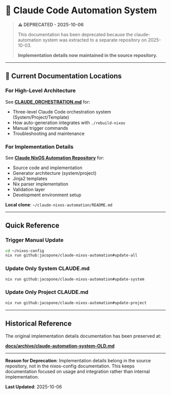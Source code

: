 # 🤖 Claude Code Automation System

> **⚠️ DEPRECATED - 2025-10-06**
>
> This documentation has been deprecated because the claude-automation system was extracted to a separate repository on 2025-10-03.
>
> **Implementation details now maintained in the source repository.**

---

## 📍 Current Documentation Locations

### For High-Level Architecture

See **[CLAUDE_ORCHESTRATION.md](../../CLAUDE_ORCHESTRATION.md)** for:
- Three-level Claude Code orchestration system (System/Project/Template)
- How auto-generation integrates with `./rebuild-nixos`
- Manual trigger commands
- Troubleshooting and maintenance

### For Implementation Details

See **[Claude NixOS Automation Repository](https://github.com/jacopone/claude-nixos-automation)** for:
- Source code and implementation
- Generator architecture (system/project)
- Jinja2 templates
- Nix parser implementation
- Validation layer
- Development environment setup

**Local clone**: `~/claude-nixos-automation/README.md`

---

## Quick Reference

### Trigger Manual Update

```bash
cd ~/nixos-config
nix run github:jacopone/claude-nixos-automation#update-all
```

### Update Only System CLAUDE.md

```bash
nix run github:jacopone/claude-nixos-automation#update-system
```

### Update Only Project CLAUDE.md

```bash
nix run github:jacopone/claude-nixos-automation#update-project
```

---

## Historical Reference

The original implementation details documentation has been preserved at:

**[docs/archive/claude-automation-system-OLD.md](../archive/claude-automation-system-OLD.md)**

---

**Reason for Deprecation**: Implementation details belong in the source repository, not in the nixos-config documentation. This keeps documentation focused on usage and integration rather than internal implementation.

**Last Updated**: 2025-10-06
